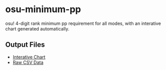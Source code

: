 # osu-minimum-pp

osu! 4-digit rank minimum pp requirement for all modes, with an interative chart generated automatically.

## Output Files

* [Interative Chart](https://oscarcx123.github.io/osu-minimum-pp/)
* [Raw CSV Data](https://github.com/oscarcx123/osu-minimum-pp/blob/master/pp_data.csv)